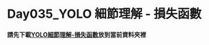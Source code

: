 ﻿# Day035_YOLO 細節理解 - 損失函數
#### 請先下載[YOLO細節理解-損失函數](https://drive.google.com/file/d/1pQ6DRlMCMa7I9gWDLcpCsvy_Gz7fWllZ/view)放到當前資料夾裡
